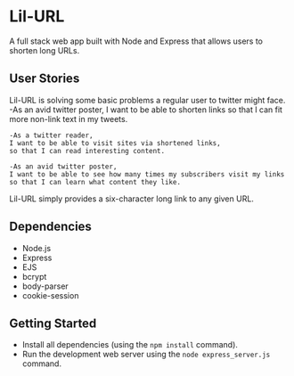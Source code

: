 # Lil-URL


A full stack web app built with Node and Express that allows users to shorten long URLs.

## User Stories


Lil-URL is solving some basic problems a regular user to twitter might face. 
	-As an avid twitter poster, 
	I want to be able to shorten links 
	so that I can fit more non-link text in my tweets.

	-As a twitter reader, 
	I want to be able to visit sites via shortened links, 
	so that I can read interesting content.

	-As an avid twitter poster, 
	I want to be able to see how many times my subscribers visit my links 
	so that I can learn what content they like.

Lil-URL simply provides a six-character long link to any given URL.

## Dependencies

- Node.js
- Express
- EJS
- bcrypt
- body-parser
- cookie-session

## Getting Started

- Install all dependencies (using the `npm install` command).
- Run the development web server using the `node express_server.js` command. 
